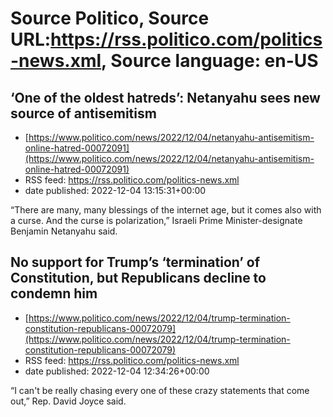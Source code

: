 # Source Politico, Source URL:https://rss.politico.com/politics-news.xml, Source language: en-US

## ‘One of the oldest hatreds’: Netanyahu sees new source of antisemitism
 - [https://www.politico.com/news/2022/12/04/netanyahu-antisemitism-online-hatred-00072091](https://www.politico.com/news/2022/12/04/netanyahu-antisemitism-online-hatred-00072091)
 - RSS feed: https://rss.politico.com/politics-news.xml
 - date published: 2022-12-04 13:15:31+00:00

“There are many, many blessings of the internet age, but it comes also with a curse. And the curse is polarization,” Israeli Prime Minister-designate Benjamin Netanyahu said.

## No support for Trump’s ‘termination’ of Constitution, but Republicans decline to condemn him
 - [https://www.politico.com/news/2022/12/04/trump-termination-constitution-republicans-00072079](https://www.politico.com/news/2022/12/04/trump-termination-constitution-republicans-00072079)
 - RSS feed: https://rss.politico.com/politics-news.xml
 - date published: 2022-12-04 12:34:26+00:00

“I can't be really chasing every one of these crazy statements that come out,” Rep. David Joyce said.
